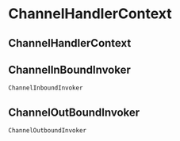 # ChannelHandlerContext

## ChannelHandlerContext



## ChannelInBoundInvoker

```text
ChannelInboundInvoker
```

##  ChannelOutBoundInvoker

```text
ChannelOutboundInvoker
```

 

